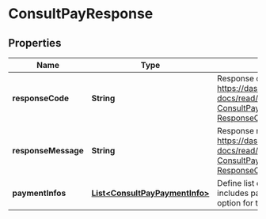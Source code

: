 

# ConsultPayResponse


## Properties

| Name | Type | Description | Notes |
|------------ | ------------- | ------------- | -------------|
|**responseCode** | **String** | Response code. Refer to https://dashboard.dana.id/api-docs/read/237#paymentgatewayprod-ConsultPay-ResponseCodeandMessage |  [optional] |
|**responseMessage** | **String** | Response message. Refer to https://dashboard.dana.id/api-docs/read/237#paymentgatewayprod-ConsultPay-ResponseCodeandMessage |  [optional] |
|**paymentInfos** | [**List&lt;ConsultPayPaymentInfo&gt;**](ConsultPayPaymentInfo.md) | Define list of payment information that includes payment method and payment option for transaction |  [optional] |



